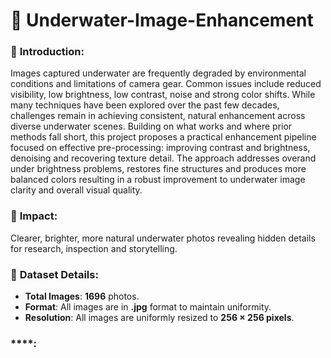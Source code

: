 # 🌊 Underwater-Image-Enhancement

### 📖 **Introduction**: 
Images captured underwater are frequently degraded by environmental conditions and limitations of camera gear. Common issues include reduced visibility, low brightness, low contrast, noise and strong color shifts. While many techniques have been explored over the past few decades, challenges remain in achieving consistent, natural enhancement across diverse underwater scenes. Building on what works and where prior methods fall short, this project proposes a practical enhancement pipeline focused on effective pre-processing: improving contrast and brightness, denoising and recovering texture detail. The approach addresses overand under brightness problems, restores fine structures and produces more balanced colors resulting in a robust improvement to underwater image clarity and overall visual quality.

### 📸 **Impact**:
Clearer, brighter, more natural underwater photos revealing hidden details for research, inspection and storytelling.

### 📂 **Dataset Details**: 
- **Total Images**: **1696** photos. <br>
- **Format**: All images are in **.jpg** format to maintain uniformity.
- **Resolution**: All images are uniformly resized to **256 × 256 pixels**.

###  ****:
